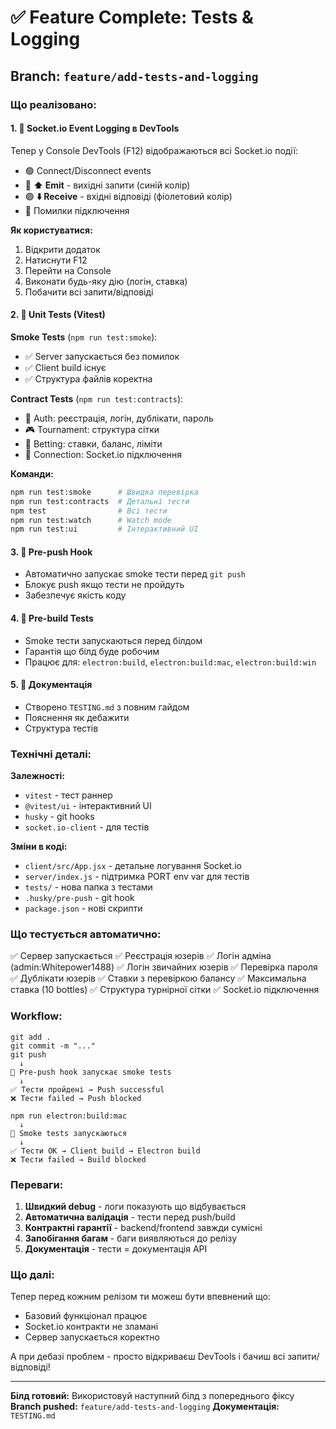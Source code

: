 # ✅ Feature Complete: Tests & Logging

## Branch: `feature/add-tests-and-logging`

### Що реалізовано:

#### 1. 🎨 Socket.io Event Logging в DevTools
Тепер у Console DevTools (F12) відображаються всі Socket.io події:
- 🟢 Connect/Disconnect events
- 🔵 **⬆️ Emit** - вихідні запити (синій колір)
- 🟣 **⬇️ Receive** - вхідні відповіді (фіолетовий колір)
- 🔴 Помилки підключення

**Як користуватися:**
1. Відкрити додаток
2. Натиснути F12
3. Перейти на Console
4. Виконати будь-яку дію (логін, ставка)
5. Побачити всі запити/відповіді

#### 2. 🧪 Unit Tests (Vitest)

**Smoke Tests** (`npm run test:smoke`):
- ✅ Server запускається без помилок
- ✅ Client build існує
- ✅ Структура файлів коректна

**Contract Tests** (`npm run test:contracts`):
- 🔐 Auth: реєстрація, логін, дублікати, пароль
- 🎮 Tournament: структура сітки
- 🎰 Betting: ставки, баланс, ліміти
- 🔌 Connection: Socket.io підключення

**Команди:**
```bash
npm run test:smoke      # Швидка перевірка
npm run test:contracts  # Детальні тести
npm test                # Всі тести
npm run test:watch      # Watch mode
npm run test:ui         # Інтерактивний UI
```

#### 3. 🚫 Pre-push Hook
- Автоматично запускає smoke тести перед `git push`
- Блокує push якщо тести не пройдуть
- Забезпечує якість коду

#### 4. 🔨 Pre-build Tests
- Smoke тести запускаються перед білдом
- Гарантія що білд буде робочим
- Працює для: `electron:build`, `electron:build:mac`, `electron:build:win`

#### 5. 📝 Документація
- Створено `TESTING.md` з повним гайдом
- Пояснення як дебажити
- Структура тестів

### Технічні деталі:

**Залежності:**
- `vitest` - тест раннер
- `@vitest/ui` - інтерактивний UI
- `husky` - git hooks
- `socket.io-client` - для тестів

**Зміни в коді:**
- `client/src/App.jsx` - детальне логування Socket.io
- `server/index.js` - підтримка PORT env var для тестів
- `tests/` - нова папка з тестами
- `.husky/pre-push` - git hook
- `package.json` - нові скрипти

### Що тестується автоматично:

✅ Сервер запускається
✅ Реєстрація юзерів
✅ Логін адміна (admin:Whitepower1488)
✅ Логін звичайних юзерів
✅ Перевірка пароля
✅ Дублікати юзерів
✅ Ставки з перевіркою балансу
✅ Максимальна ставка (10 bottles)
✅ Структура турнірної сітки
✅ Socket.io підключення

### Workflow:

```
git add .
git commit -m "..."
git push
  ↓
🧪 Pre-push hook запускає smoke tests
  ↓
✅ Тести пройдені → Push successful
❌ Тести failed → Push blocked
```

```
npm run electron:build:mac
  ↓
🧪 Smoke tests запускаються
  ↓
✅ Тести OK → Client build → Electron build
❌ Тести failed → Build blocked
```

### Переваги:

1. **Швидкий debug** - логи показують що відбувається
2. **Автоматична валідація** - тести перед push/build
3. **Контрактні гарантії** - backend/frontend завжди сумісні
4. **Запобігання багам** - баги виявляються до релізу
5. **Документація** - тести = документація API

### Що далі:

Тепер перед кожним релізом ти можеш бути впевнений що:
- Базовий функціонал працює
- Socket.io контракти не зламані
- Сервер запускається коректно

А при дебазі проблем - просто відкриваєш DevTools і бачиш всі запити/відповіді!

---

**Білд готовий:** Використовуй наступний білд з попереднього фіксу
**Branch pushed:** `feature/add-tests-and-logging`
**Документація:** `TESTING.md`
